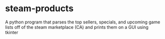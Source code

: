 # steam-products
A python program that parses the top sellers, specials, and upcoming game lists off of the steam marketplace (CA) and prints them on a GUI using tkinter
